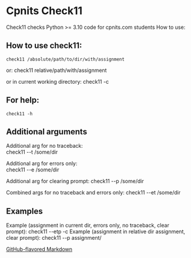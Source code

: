 # Cpnits Check11

Check11 checks Python >= 3.10 code for cpnits.com students
How to use:

## How to use check11: 
	check11 /absolute/path/to/dir/with/assignment
or: 
	check11 relative/path/with/assignment
	
or in current working directory: 
	check11 -c 

## For help: 
	check11 -h 
	
## Additional arguments
Additional arg for no traceback:  
	check11 --t /some/dir 
	
Additional arg for errors only:  
	check11 --e /some/dir 
	
Additional arg for clearing prompt:
	check11 --p /some/dir 
	
Combined args for no traceback and errors only: 
	check11 --et /some/dir 

## Examples
Example (assignment in current dir, errors only, no traceback, clear prompt): 
	check11 --etp -c
Example (assignment in relative dir assignment, clear prompt): 
	check11 --p assignment/

[GitHub-flavored Markdown](https://guides.github.com/features/mastering-markdown/)